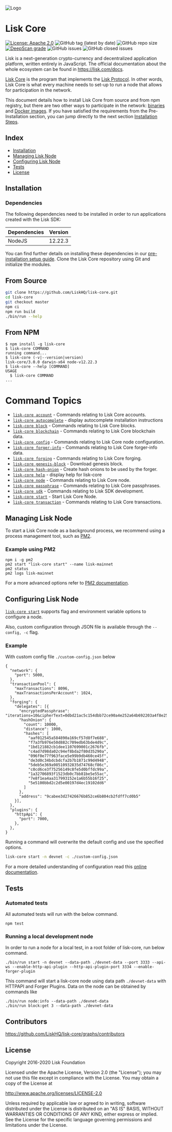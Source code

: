 ![Logo](./docs/assets/banner_core.png)

# Lisk Core

[![License: Apache 2.0](https://img.shields.io/badge/License-Apache%202.0-blue.svg)](http://www.apache.org/licenses/LICENSE-2.0)
![GitHub tag (latest by date)](https://img.shields.io/github/v/tag/liskHQ/lisk-core)
![GitHub repo size](https://img.shields.io/github/repo-size/liskhq/lisk-core)
[![DeepScan grade](https://deepscan.io/api/teams/6759/projects/8870/branches/113510/badge/grade.svg)](https://deepscan.io/dashboard/#view=project&tid=6759&pid=8870&bid=113510)
![GitHub issues](https://img.shields.io/github/issues-raw/liskhq/lisk-core)
![GitHub closed issues](https://img.shields.io/github/issues-closed-raw/liskhq/lisk-core)

Lisk is a next-generation crypto-currency and decentralized application platform, written entirely in JavaScript. The official documentation about the whole ecosystem can be found in https://lisk.com/docs.

[Lisk Core](https://lisk.com/documentation/lisk-core/) is the program that implements the [Lisk Protocol](https://research.lisk.com/). In other words, Lisk Core is what every machine needs to set-up to run a node that allows for participation in the network.

This document details how to install Lisk Core from source and from npm registry, but there are two other ways to participate in the network: [binaries](https://lisk.com/documentation/lisk-core/setup/binary) and [Docker images](https://lisk.com/documentation/lisk-core/setup/docker).
If you have satisfied the requirements from the Pre-Installation section, you can jump directly to the next section [Installation Steps](#installation).

## Index

- [Installation](#installation)
- [Managing Lisk Node](#managing-lisk-node)
- [Configuring Lisk Node](#configuring-lisk-node)
- [Tests](#tests)
- [License](#license)

## Installation

### Dependencies

The following dependencies need to be installed in order to run applications created with the Lisk SDK:

| Dependencies | Version |
| ------------ | ------- |
| NodeJS       | 12.22.3 |

You can find further details on installing these dependencies in our [pre-installation setup guide](https://lisk.com/documentation/lisk-core/setup/source.html#source-pre-install).
Clone the Lisk Core repository using Git and initialize the modules.

## From Source

```bash
git clone https://github.com/LiskHQ/lisk-core.git
cd lisk-core
git checkout master
npm ci
npm run build
./bin/run --help
```

## From NPM

<!-- usage -->

```sh-session
$ npm install -g lisk-core
$ lisk-core COMMAND
running command...
$ lisk-core (-v|--version|version)
lisk-core/3.0.0 darwin-x64 node-v12.22.3
$ lisk-core --help [COMMAND]
USAGE
  $ lisk-core COMMAND
...
```

<!-- usagestop -->

<!-- commands -->

# Command Topics

- [`lisk-core account`](docs/commands/account.md) - Commands relating to Lisk Core accounts.
- [`lisk-core autocomplete`](docs/commands/autocomplete.md) - display autocomplete installation instructions
- [`lisk-core block`](docs/commands/block.md) - Commands relating to Lisk Core blocks.
- [`lisk-core blockchain`](docs/commands/blockchain.md) - Commands relating to Lisk Core blockchain data.
- [`lisk-core config`](docs/commands/config.md) - Commands relating to Lisk Core node configuration.
- [`lisk-core forger-info`](docs/commands/forger-info.md) - Commands relating to Lisk Core forger-info data.
- [`lisk-core forging`](docs/commands/forging.md) - Commands relating to Lisk Core forging.
- [`lisk-core genesis-block`](docs/commands/genesis-block.md) - Download genesis block.
- [`lisk-core hash-onion`](docs/commands/hash-onion.md) - Create hash onions to be used by the forger.
- [`lisk-core help`](docs/commands/help.md) - display help for lisk-core
- [`lisk-core node`](docs/commands/node.md) - Commands relating to Lisk Core node.
- [`lisk-core passphrase`](docs/commands/passphrase.md) - Commands relating to Lisk Core passphrases.
- [`lisk-core sdk`](docs/commands/sdk.md) - Commands relating to Lisk SDK development.
- [`lisk-core start`](docs/commands/start.md) - Start Lisk Core Node.
- [`lisk-core transaction`](docs/commands/transaction.md) - Commands relating to Lisk Core transactions.

<!-- commandsstop -->

## Managing Lisk Node

To start a Lisk Core node as a background process, we recommend using a process management tool, such as [PM2](https://pm2.keymetrics.io/).

### Example using PM2

```
npm i -g pm2
pm2 start "lisk-core start" --name lisk-mainnet
pm2 status
pm2 logs lisk-mainnet
```

For a more advanced options refer to [PM2 documentation](https://pm2.keymetrics.io/docs/usage/pm2-doc-single-page/).

## Configuring Lisk Node

[`lisk-core start`](docs/commands/start.md) supports flag and environment variable options to configure a node.

Also, custom configuration through JSON file is available through the `--config, -c` flag.

### Example

With custom config file `./custom-config.json` below

```
{
  "network": {
    "port": 5000,
  },
  "transactionPool": {
    "maxTransactions": 8096,
    "maxTransactionsPerAccount": 1024,
  },
  "forging": {
    "delegates": [{
      "encryptedPassphrase": "iterations=10&cipherText=0dbd21ac5c154dbb72ce90a4e252a64b692203a4f8e25f8bfa1b1993e2ba7a9bd9e1ef1896d8d584a62daf17a8ccf12b99f29521b92cc98b74434ff501374f7e1c6d8371a6ce4e2d083489&iv=98a89678d1ccd054b85e3b3c&salt=c9cb4e7783cacca6c0e1c210cb9252e1&tag=5c66c5e75a6241538695fb16d8f0cdc9&version=1",
      "hashOnion": {
        "count": 10000,
        "distance": 1000,
        "hashes": [
          "aaf012545a584890a169cf57d8f7e688",
          "f7a3fb976e50d882c709edb63bde4d9c",
          "1bd121882cb1dee1107699001c2676fb",
          "c4ad7d98da02c94ef8bda2f80d35290a",
          "096f0e77f963face5e99b9db460ce45f",
          "de3d0c34bdcbdcfa2b7b1871c99d4948",
          "5deb5e369a98510932835d74768cf86c",
          "c0cd6ce3f75256149c8fe5d0bffdc99a",
          "1a32706893f1523db0c7bb81be5e55ac",
          "7e8f1ea4aa317993152e1a6b55b16f25",
          "5e5100bbd2c2d5e00197d4ec19102dd6"
        ]
      },
      "address": "9cabee3d27426676b852ce6b804cb2fdff7cd0b5"
    }],
  },
  "plugins": {
    "httpApi": {
      "port": 7000,
    },
  },
}
```

Running a command will overwrite the default config and use the specified options.

```bash
lisk-core start -n devnet -c ./custom-config.json
```

For a more detailed understanding of configuration read this [online documentation](https://lisk.com/documentation/lisk-core/reference/config.html).

## Tests

### Automated tests

All automated tests will run with the below command.

```
npm test
```

### Running a local development node

In order to run a node for a local test, in a root folder of lisk-core, run below command.

```
./bin/run start -n devnet --data-path ./devnet-data --port 3333 --api-ws --enable-http-api-plugin --http-api-plugin-port 3334 --enable-forger-plugin
```

This command will start a lisk-core node using data path `./devnet-data` with HTTPAPI and Forger Plugins.
Data on the node can be obtained by commands like

```
./bin/run node:info --data-path ./devnet-data
./bin/run block:get 3 --data-path ./devnet-data
```

## Contributors

https://github.com/LiskHQ/lisk-core/graphs/contributors

## License

Copyright 2016-2020 Lisk Foundation

Licensed under the Apache License, Version 2.0 (the "License");
you may not use this file except in compliance with the License.
You may obtain a copy of the License at

http://www.apache.org/licenses/LICENSE-2.0

Unless required by applicable law or agreed to in writing, software
distributed under the License is distributed on an "AS IS" BASIS,
WITHOUT WARRANTIES OR CONDITIONS OF ANY KIND, either express or implied.
See the License for the specific language governing permissions and
limitations under the License.

[lisk documentation site]: https://lisk.com/documentation
[lisk sdk github]: https://github.com/LiskHQ/lisk-sdk
